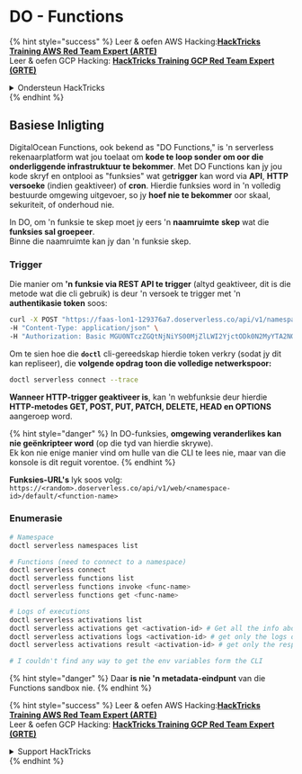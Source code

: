 # DO - Functions

{% hint style="success" %}
Leer & oefen AWS Hacking:<img src="../../../.gitbook/assets/image (1).png" alt="" data-size="line">[**HackTricks Training AWS Red Team Expert (ARTE)**](https://training.hacktricks.xyz/courses/arte)<img src="../../../.gitbook/assets/image (1).png" alt="" data-size="line">\
Leer & oefen GCP Hacking: <img src="../../../.gitbook/assets/image (2).png" alt="" data-size="line">[**HackTricks Training GCP Red Team Expert (GRTE)**<img src="../../../.gitbook/assets/image (2).png" alt="" data-size="line">](https://training.hacktricks.xyz/courses/grte)

<details>

<summary>Ondersteun HackTricks</summary>

* Kyk na die [**subskripsie planne**](https://github.com/sponsors/carlospolop)!
* **Sluit aan by die** 💬 [**Discord groep**](https://discord.gg/hRep4RUj7f) of die [**telegram groep**](https://t.me/peass) of **volg** ons op **Twitter** 🐦 [**@hacktricks\_live**](https://twitter.com/hacktricks\_live)**.**
* **Deel hacking truuks deur PRs in te dien na die** [**HackTricks**](https://github.com/carlospolop/hacktricks) en [**HackTricks Cloud**](https://github.com/carlospolop/hacktricks-cloud) github repos.

</details>
{% endhint %}

## Basiese Inligting

DigitalOcean Functions, ook bekend as "DO Functions," is 'n serverless rekenaarplatform wat jou toelaat om **kode te loop sonder om oor die onderliggende infrastruktuur te bekommer**. Met DO Functions kan jy jou kode skryf en ontplooi as "funksies" wat ge**trigger** kan word via **API**, **HTTP versoeke** (indien geaktiveer) of **cron**. Hierdie funksies word in 'n volledig bestuurde omgewing uitgevoer, so jy **hoef nie te bekommer** oor skaal, sekuriteit, of onderhoud nie.

In DO, om 'n funksie te skep moet jy eers 'n **naamruimte** **skep** wat die **funksies sal groepeer**.\
Binne die naamruimte kan jy dan 'n funksie skep.

### Trigger

Die manier om **'n funksie via REST API te trigger** (altyd geaktiveer, dit is die metode wat die cli gebruik) is deur 'n versoek te trigger met 'n **authentikasie token** soos:
```bash
curl -X POST "https://faas-lon1-129376a7.doserverless.co/api/v1/namespaces/fn-c100c012-65bf-4040-1230-2183764b7c23/actions/functionname?blocking=true&result=true" \
-H "Content-Type: application/json" \
-H "Authorization: Basic MGU0NTczZGQtNjNiYS00MjZlLWI2YjctODk0N2MyYTA2NGQ4OkhwVEllQ2t4djNZN2x6YjJiRmFGc1FERXBySVlWa1lEbUxtRE1aRTludXA1UUNlU2VpV0ZGNjNqWnVhYVdrTFg="
```
Om te sien hoe die **`doctl`** cli-gereedskap hierdie token verkry (sodat jy dit kan repliseer), die **volgende opdrag toon die volledige netwerkspoor:**
```bash
doctl serverless connect --trace
```
**Wanneer HTTP-trigger geaktiveer is**, kan 'n webfunksie deur hierdie **HTTP-metodes GET, POST, PUT, PATCH, DELETE, HEAD en OPTIONS** aangeroep word.

{% hint style="danger" %}
In DO-funksies, **omgewing veranderlikes kan nie geënkripteer word** (op die tyd van hierdie skrywe).\
Ek kon nie enige manier vind om hulle van die CLI te lees nie, maar van die konsole is dit reguit vorentoe.
{% endhint %}

**Funksies-URL's** lyk soos volg: `https://<random>.doserverless.co/api/v1/web/<namespace-id>/default/<function-name>`

### Enumerasie
```bash
# Namespace
doctl serverless namespaces list

# Functions (need to connect to a namespace)
doctl serverless connect
doctl serverless functions list
doctl serverless functions invoke <func-name>
doctl serverless functions get <func-name>

# Logs of executions
doctl serverless activations list
doctl serverless activations get <activation-id> # Get all the info about execution
doctl serverless activations logs <activation-id> # get only the logs of execution
doctl serverless activations result <activation-id> # get only the response result of execution

# I couldn't find any way to get the env variables form the CLI
```
{% hint style="danger" %}
Daar **is nie 'n metadata-eindpunt** van die Functions sandbox nie.
{% endhint %}

{% hint style="success" %}
Leer & oefen AWS Hacking:<img src="../../../.gitbook/assets/image (1).png" alt="" data-size="line">[**HackTricks Training AWS Red Team Expert (ARTE)**](https://training.hacktricks.xyz/courses/arte)<img src="../../../.gitbook/assets/image (1).png" alt="" data-size="line">\
Leer & oefen GCP Hacking: <img src="../../../.gitbook/assets/image (2).png" alt="" data-size="line">[**HackTricks Training GCP Red Team Expert (GRTE)**<img src="../../../.gitbook/assets/image (2).png" alt="" data-size="line">](https://training.hacktricks.xyz/courses/grte)

<details>

<summary>Support HackTricks</summary>

* Kyk na die [**subskripsieplanne**](https://github.com/sponsors/carlospolop)!
* **Sluit aan by die** 💬 [**Discord-groep**](https://discord.gg/hRep4RUj7f) of die [**telegram-groep**](https://t.me/peass) of **volg** ons op **Twitter** 🐦 [**@hacktricks\_live**](https://twitter.com/hacktricks\_live)**.**
* **Deel hacking truuks deur PRs in te dien na die** [**HackTricks**](https://github.com/carlospolop/hacktricks) en [**HackTricks Cloud**](https://github.com/carlospolop/hacktricks-cloud) github repos.

</details>
{% endhint %}
